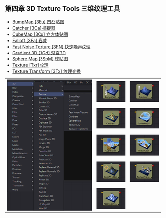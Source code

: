 ## 第四章 3D Texture Tools 三维纹理工具

- [BumpMap [3Bu] 凹凸贴图](./BumpMap%20[3Bu].md) 
- [Catcher [3Ca] 捕捉器](./Catcher%20[3Ca].md) 
- [CubeMap [3Cu] 立方体贴图](./CubeMap%20[3Cu].md) 
- [Falloff [3Fa] 衰减](./Falloff%20[3Fa].md) 
- [Fast Noise Texture [3FN] 快速噪声纹理](./Fast%20Noise%20Texture%20[3FN].md) 
- [Gradient 3D [3Gd] 渐变3D](./Gradient%203D%20[3Gd].md) 
- [Sphere Map [3SpM] 球贴图](./Sphere%20Map%20[3SpM].md) 
- [Texture [Txr] 纹理](./Texture%20[Txr].md) 
- [Texture Transform [3Tx] 纹理变换](./Texture%20Transform%20[3Tx].md) 

<table id="img">
  <tr>
    <td rowspan="5"><img src="images/3DTexture_index.png" alt="3DTexture_index"></td>
    <td><img src="images/index_BumpMap.jpg" alt="index_BumpMap"></td>
    <td><img src="images/index_Gradient.jpg" alt="index_Gradient"></td>
  </tr>
  <tr>
    <td><img src="images/index_Catcher.jpg" alt="index_Catcher"></td>
    <td><img src="images/index_SphereMap.jpg" alt="index_SphereMap"></td>
  </tr>
  <tr>
    <td><img src="images/index_CubeMap.jpg" alt="index_CubeMap"></td>
    <td><img src="images/index_Texture.jpg" alt="index_Texture"></td>
  </tr>
  <tr>
    <td><img src="images/index_Falloff.jpg" alt="index_Falloff"></td>
    <td><img src="images/index_TextureTransform.jpg" alt="index_TextureTransform"></td>
  </tr>
  <tr>
    <td><img src="images/index_FastNoiseTexture.jpg" alt="index_FastNoiseTexture"></td>
  </tr>
</table>


